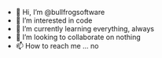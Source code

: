 - 👋 Hi, I’m @bullfrogsoftware
- 👀 I’m interested in code
- 🌱 I’m currently learning everything, always
- 💞️ I’m looking to collaborate on nothing
- 📫 How to reach me ... no

<!---
bullfrogsoftware/bullfrogsoftware is a ✨ special ✨ repository because its `README.md` (this file) appears on your GitHub profile.
You can click the Preview link to take a look at your changes.
--->
